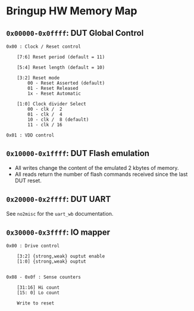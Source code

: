 Bringup HW Memory Map
=====================

`0x00000-0x0ffff`: DUT Global Control
-------------------------------------

```
0x00 : Clock / Reset control

	[7:6] Reset period (default = 11)

	[5:4] Reset length (default = 10)

	[3:2] Reset mode
		00 - Reset Asserted (default)
		01 - Reset Released
		1x - Reset Automatic

	[1:0] Clock divider Select
		00 - clk /  2
		01 - clk /  4
		10 - clk /  8 (default)
		11 - clk / 16

0x01 : VDD control
```


`0x10000-0x1ffff`: DUT Flash emulation
--------------------------------------

* All writes change the content of the emulated 2 kbytes of memory.
* All reads  return the number of flash commands received since the
  last DUT reset.


`0x20000-0x2ffff`: DUT UART
---------------------------

See `no2misc` for the `uart_wb` documentation.


`0x30000-0x3ffff`: IO mapper
----------------------------

```
0x00 : Drive control

	[3:2] {strong,weak} ouptut enable
	[1:0] {strong,weak} ouptut


0x08 - 0x0f : Sense counters

	[31:16] Hi count
	[15: 0] Lo count

	Write to reset
```
